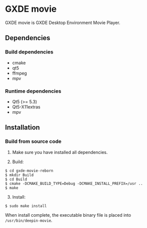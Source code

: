 # GXDE movie

GXDE movie is GXDE Desktop Environment Movie Player.

## Dependencies

### Build dependencies

* cmake
* qt5
* ffmpeg
* mpv

### Runtime dependencies

* Qt5 (>= 5.3)
* Qt5-X11extras
* mpv

## Installation

### Build from source code

1. Make sure you have installed all dependencies.

2. Build:
```
$ cd gxde-movie-reborn
$ mkdir Build
$ cd Build
$ cmake -DCMAKE_BUILD_TYPE=Debug -DCMAKE_INSTALL_PREFIX=/usr ..
$ make
```

3. Install:
```
$ sudo make install
```

When install complete, the executable binary file is placed into `/usr/bin/deepin-movie`.

